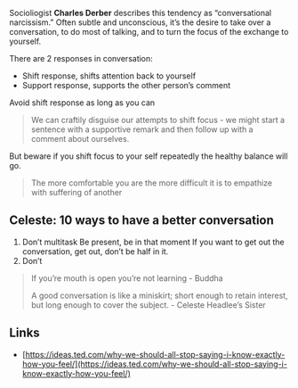 Socioliogist **Charles Derber** describes this tendency as “conversational narcissism.” Often subtle and unconscious, it’s the desire to take over a conversation, to do most of talking, and to turn the focus of the exchange to yourself.

There are 2 responses in conversation:

-	Shift response, shifts attention back to yourself
-	Support response, supports the other person’s comment

Avoid shift response as long as you can

> We can craftily disguise our attempts to shift focus - we might start a sentence with a supportive remark and then follow up with a comment about ourselves.

But beware if you shift focus to your self repeatedly the healthy balance will go.

> The more comfortable you are the more difficult it is to empathize with suffering of another

Celeste: 10 ways to have a better conversation
----------------------------------------------

1.	Don’t multitask Be present, be in that moment If you want to get out the conversation, get out, don’t be half in it.
2.	Don’t

> If you’re mouth is open you’re not learning - Buddha
>
> A good conversation is like a miniskirt; short enough to retain interest, but long enough to cover the subject. - Celeste Headlee’s Sister

Links
-----

-	[https://ideas.ted.com/why-we-should-all-stop-saying-i-know-exactly-how-you-feel/](https://ideas.ted.com/why-we-should-all-stop-saying-i-know-exactly-how-you-feel/)
